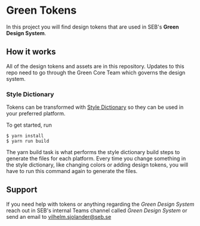 # Green Tokens

In this project you will find design tokens that are used in SEB's **Green Design System**. 

## How it works

All of the design tokens and assets are in this repository. Updates to this repo need to go through the Green Core Team which governs the design system.

### Style Dictionary

Tokens can be transformed with [Style Dictionary](https://amzn.github.io/style-dictionary/) so they can be used in your preferred platform.

To get started, run
```
$ yarn install
$ yarn run build
```

The yarn build task is what performs the style dictionary build steps to generate the files for each platform. Every time you change something in the style dictionary, like changing colors or adding design tokens, you will have to run this command again to generate the files.

## Support

If you need help with tokens or anything regarding the *Green Design System* reach out in SEB's internal Teams channel called *Green Design System* or send an email to [vilhelm.sjolander@seb.se](mailto:vilhelm.sjolander@seb.se)
